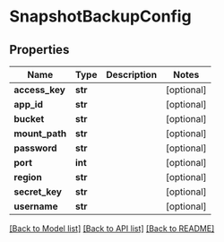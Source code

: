 # SnapshotBackupConfig

## Properties
Name | Type | Description | Notes
------------ | ------------- | ------------- | -------------
**access_key** | **str** |  | [optional] 
**app_id** | **str** |  | [optional] 
**bucket** | **str** |  | [optional] 
**mount_path** | **str** |  | [optional] 
**password** | **str** |  | [optional] 
**port** | **int** |  | [optional] 
**region** | **str** |  | [optional] 
**secret_key** | **str** |  | [optional] 
**username** | **str** |  | [optional] 

[[Back to Model list]](../README.md#documentation-for-models) [[Back to API list]](../README.md#documentation-for-api-endpoints) [[Back to README]](../README.md)



